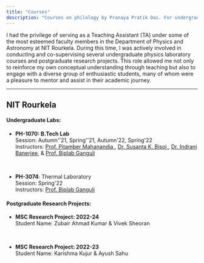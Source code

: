 ```yaml
---
title: "Courses"
description: "Courses on philology by Pranaya Pratik Das. For undergraduate and graduate students."
---
```


I had the privilege of serving as a Teaching Assistant (TA) under some of the most esteemed faculty members in the Department of Physics and Astronomy at NIT Rourkela. During this time, I was actively involved in conducting and co-supervising several undergraduate physics laboratory courses and postgraduate research projects. This role allowed me not only to reinforce my own conceptual understanding through teaching but also to engage with a diverse group of enthusiastic students, many of whom were a pleasure to mentor and assist in their academic journey.

---
## NIT Rourkela
#### Undergraduate Labs:

* **PH-1070: B.Tech Lab** <br>
	Session: Autumn''21, Spring''21, Autumn'22, Spring'22 <br>
	Instructors: [Prof.  Pitamber Mahanandia ](https://www.nitrkl.ac.in/FacultyStaff/FacultyProfile/pitam), [Dr. Susanta K. Bisoi ](https://www.nitrkl.ac.in/FacultyStaff/FacultyProfile/bisois), [Dr. Indrani Banerjee](https://www.nitrkl.ac.in/FacultyStaff/FacultyProfile/banerjeein), & [Prof. Biplab Ganguli](https://www.nitrkl.ac.in/FacultyStaff/FacultyProfile/biplabg)

 <br>

* **PH-3074**: Thermal Laboratory <br>
	Session: Spring'22 <br>
	Instructors:  [Prof. Biplab Ganguli](https://www.nitrkl.ac.in/FacultyStaff/FacultyProfile/biplabg)

#### Postgraduate Research Projects:

* **MSC Research Project: 2022-24**  <br>
	Student Name: Zubair Ahmad Kumar & Vivek Sheoran
 <br>


* **MSC Research Project: 2022-23** <br>
	Student Name: Karishma Kujur & Ayush Sahu
 <br>


